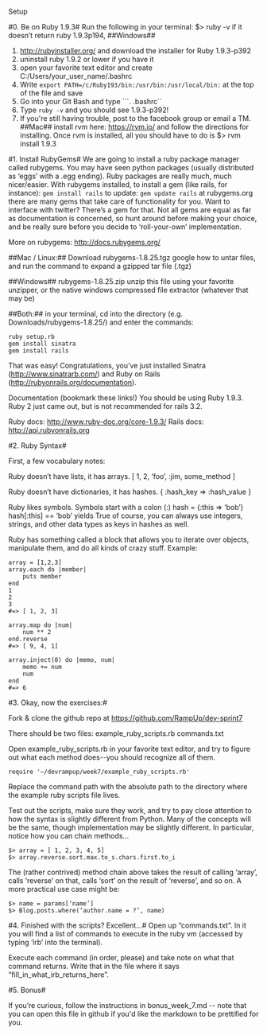 Setup

#0. Be on Ruby 1.9.3#
Run the following in your terminal:
$> ruby -v
if it doesn’t return ruby 1.9.3p194,
##Windows##
1. http://rubyinstaller.org/ and download the installer for Ruby 1.9.3-p392
2. uninstall ruby 1.9.2 or lower if you have it
3. open your favorite text editor and create C:/Users/your_user_name/.bashrc
4. Write ```export PATH=/c/Ruby193/bin:/usr/bin:/usr/local/bin:``` at the top of the file and save
5. Go into your Git Bash and type ```. .bashrc``
6. Type ```ruby -v``` and you should see 1.9.3-p392!
7. If you're still having trouble, post to the facebook group or email a TM.
##Mac##
install rvm here: https://rvm.io/ and follow the directions for installing. Once rvm is installed, all you should have to do is
$> rvm install 1.9.3

#1. Install RubyGems#
We are going to install a ruby package manager called rubygems. You may have seen python packages (usually distributed as ‘eggs’ with a .egg ending). Ruby packages are really much, much nicer/easier. With rubygems installed, to install a gem (like rails, for instance):
`gem install rails`
to update:
`gem update rails`
at rubygems.org there are many gems that take care of functionality for you. Want to interface with twitter? There’s a gem for that. Not all gems are equal as far as documentation is concerned, so hunt around before making your choice, and be really sure before you decide to ‘roll-your-own’ implementation.

More on rubygems: http://docs.rubygems.org/


##Mac / Linux:##
Download rubygems-1.8.25.tgz
google how to untar files, and run the command to expand a gzipped tar file (.tgz)

##Windows##
rubygems-1.8.25.zip
unzip this file using your favorite unzipper, or the native windows compressed file extractor (whatever that may be)

##Both:##
in your terminal, cd into the directory (e.g. Downloads/rubygems-1.8.25/) and enter the commands:
```
ruby setup.rb
gem install sinatra
gem install rails
```

That was easy!
Congratulations, you’ve just installed Sinatra (http://www.sinatrarb.com/) and Ruby on Rails (http://rubyonrails.org/documentation).

Documentation (bookmark these links!)
You should be using Ruby 1.9.3. Ruby 2 just came out, but is not recommended for rails 3.2.

Ruby docs: http://www.ruby-doc.org/core-1.9.3/
Rails docs: http://api.rubyonrails.org


#2. Ruby Syntax#

First, a few vocabulary notes:

Ruby doesn’t have lists, it has arrays.
[ 1, 2, ’foo’, :jim, some_method ]

Ruby doesn’t have dictionaries, it has hashes.
{ :hash_key => :hash_value }

Ruby likes symbols. Symbols start with a colon (:)
hash = {:this => ‘bob’}
hash[:this] == ‘bob’ yields True
of course, you can always use integers, strings, and other data types as keys in hashes as well.

Ruby has something called a block that allows you to iterate over objects, manipulate them, and do all kinds of crazy stuff. 
Example:
```
array = [1,2,3]
array.each do |member|
    puts member
end
1
2
3
#=> [ 1, 2, 3]

array.map do |num|
    num ** 2
end.reverse
#=> [ 9, 4, 1]

array.inject(0) do |memo, num|
    memo += num
    num
end
#=> 6
```
#3. Okay, now the exercises:#

Fork & clone the github repo at https://github.com/RampUp/dev-sprint7

There should be two files:
example_ruby_scripts.rb
commands.txt

Open example_ruby_scripts.rb in your favorite text editor, and try to figure out what each method does--you should recognize all of them.
```
require '~/devrampup/week7/example_ruby_scripts.rb'
```
Replace the command path with the absolute path to the directory where the example ruby scripts file lives.

Test out the scripts, make sure they work, and try to pay close attention to how the syntax is slightly different from Python. Many of the concepts will be the same, though implementation may be slightly different. In particular, notice how you can chain methods...
```
$> array = [ 1, 2, 3, 4, 5]
$> array.reverse.sort.max.to_s.chars.first.to_i
```
The (rather contrived) method chain above takes the result of calling ‘array’, calls ‘reverse’ on that, calls ‘sort’ on the result of ‘reverse’, and so on. A more practical use case might be:
```
$> name = params[‘name’]
$> Blog.posts.where(‘author.name = ?’, name)
```

#4. Finished with the scripts? Excellent...#
Open up “commands.txt”. In it you will find a list of commands to execute in the ruby vm (accessed by typing ‘irb’ into the terminal).

Execute each command (in order, please) and take note on what that command returns. Write that in the file where it says “fill_in_what_irb_returns_here”.

#5. Bonus#

If you’re curious, follow the instructions in bonus_week_7.md -- note that you can open this file in github if you'd like the markdown to be prettified for you.

